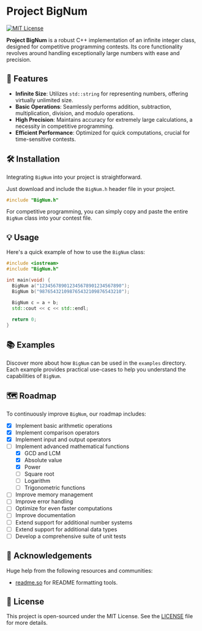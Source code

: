 # Project BigNum

[![MIT License](https://img.shields.io/badge/License-MIT-green.svg)](https://choosealicense.com/licenses/mit/)

**Project BigNum** is a robust C++ implementation of an infinite integer class, designed for competitive programming contests. Its core functionality revolves around handling exceptionally large numbers with ease and precision.

## 🌟 Features

- **Infinite Size**: Utilizes `std::string` for representing numbers, offering virtually unlimited size.
- **Basic Operations**: Seamlessly performs addition, subtraction, multiplication, division, and modulo operations.
- **High Precision**: Maintains accuracy for extremely large calculations, a necessity in competitive programming.
- **Efficient Performance**: Optimized for quick computations, crucial for time-sensitive contests.

## 🛠 Installation

Integrating `BigNum` into your project is straightforward.

Just download and include the `BigNum.h` header file in your project.

```cpp
#include "BigNum.h"
```

For competitive programming, you can simply copy and paste the entire `BigNum` class into your contest file.

## 💡 Usage

Here's a quick example of how to use the `BigNum` class:

```cpp
#include <iostream>
#include "BigNum.h"

int main(void) {
  BigNum a("123456789012345678901234567890");
  BigNum b("987654321098765432109876543210");

  BigNum c = a + b;
  std::cout << c << std::endl;
  
  return 0;
}
```

## 📚 Examples

Discover more about how `BigNum` can be used in the `examples` directory. Each example provides practical use-cases to help you understand the capabilities of `BigNum`.

## 🗺️ Roadmap

To continuously improve `BigNum`, our roadmap includes:

- [x] Implement basic arithmetic operations
- [x] Implement comparison operators
- [x] Implement input and output operators
- [ ] Implement advanced mathematical functions
  - [x] GCD and LCM
  - [x] Absolute value
  - [x] Power
  - [ ] Square root
  - [ ] Logarithm
  - [ ] Trigonometric functions
- [ ] Improve memory management
- [ ] Improve error handling
- [ ] Optimize for even faster computations
- [ ] Improve documentation
- [ ] Extend support for additional number systems
- [ ] Extend support for additional data types
- [ ] Develop a comprehensive suite of unit tests

## 🙌 Acknowledgements

Huge help from the following resources and communities:

- [readme.so](https://readme.so/) for README formatting tools.
 
## 📄 License

This project is open-sourced under the MIT License. See the [LICENSE](LICENSE) file for more details.
